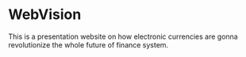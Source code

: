 # WebVision
This is a presentation website on how electronic currencies are gonna revolutionize the whole future of finance system.
